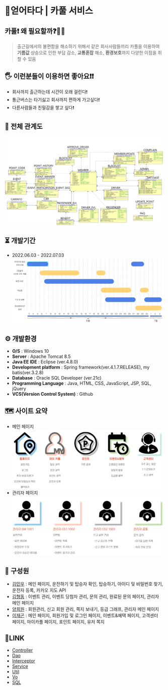 # 🚗얻어타다 | 카풀 서비스

## 카풀❗ 왜 필요할까❓🤷‍♂️
>출근길에서의 불편함을 해소하기 위해서 같은 회사사람들끼리 카풀을 이용하여 **기름값** 상승으로 인한 부담 감소, **교통혼잡** 해소, **환경보호**까지 다양한 이점을 취할 수 있음

## 🖐 이런분들이 이용하면 좋아요❗❗
- 회사까지 출근하는데 시간이 오래 걸린다❗
- 통근버스는 타기싫고 회사까지 편하게 가고싶다❗
- 다른사람들과 친밀감을 쌓고 싶다❗


## 📄 전체 관계도
![Relationship diagram](./database/total_relationship_diagram.jpg)

## ⏳ 개발기간
- 2022.06.03 - 2022.07.03
  ![gantt_chart](./database/gantt_chart.jpg)

## ⚙ 개발환경
- **O/S** : Windows 10
- **Server** : Apache Tomcat 8.5
- **Java EE IDE** : Eclipse (ver.4.8.0)
- **Development platform** : Spring framework(ver.4.1.7.RELEASE), my batis(ver.3.2.8)
- **Database** : Oracle SQL Developer (ver.21c)
- **Programming Language** : Java, HTML, CSS, JavaScript, JSP, SQL, jQuery
- **VCS(Version Control System)** : Github

## 🗺 사이트 요약
- 메인 페이지
  ![mainpage](./database/mainpage_summary_map.jpg)
- 관리자 페이지
  ![adminpage](./database/adminpage_summary_map.jpg)

## 🤝 구성원

- [김민우](https://github.com/owni14) : 메인 페이지, 운전하기 및 탑승자 확인, 탑승하기, 아이디 및 비밀번호 찾기, 운전자 등록, 카카오 지도 API <br>
- [김형동](https://github.com/devKimHD) : 이벤트 관리, 이벤트 당첨자 관리, 문의 관리, 완료된 문의 페이지, 관리자 메인 페이지 <br>
- [양희원](https://github.com/yanghuiwon) : 회원관리, 신고 회원 관리, 쪽지 보내기, 등급 그래프, 관리자 메인 페이지 <br>
- [이재곤](https://github.com/jaegonLee1) : 메인 페이지, 회원가입 및 로그인 페이지, 이벤트&혜택 페이지, 고객센터 페이지, 마이카풀 페이지, 포인트 페이지, 유저 쪽지  <br>

## 🔗LINK
- [Controller](https://github.com/owni14/team_project/tree/master/team_project/src/main/java/com/kh/team/controller)
- [Dao](https://github.com/owni14/team_project/tree/master/team_project/src/main/java/com/kh/team/dao)
- [Interceptor](https://github.com/owni14/team_project/tree/master/team_project/src/main/java/com/kh/team/interceptor)
- [Service](https://github.com/owni14/team_project/tree/master/team_project/src/main/java/com/kh/team/service)
- [Util](https://github.com/owni14/team_project/tree/master/team_project/src/main/java/com/kh/team/util)
- [Vo](https://github.com/owni14/team_project/tree/master/team_project/src/main/java/com/kh/team/util)
- [SQL](https://github.com/owni14/team_project/tree/master/team_project/src/main/webapp/WEB-INF/sql_ddl)
